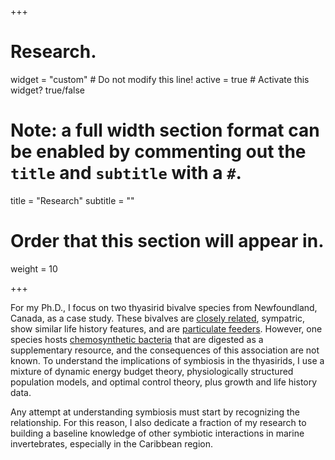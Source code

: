 +++
# Research.
widget = "custom"  # Do not modify this line!
active = true  # Activate this widget? true/false

# Note: a full width section format can be enabled by commenting out the `title` and `subtitle` with a `#`.
title = "Research"
subtitle = ""

# Order that this section will appear in.
weight = 10

+++

For my Ph.D., I focus on two thyasirid bivalve species from Newfoundland, Canada, as a case study. These bivalves are [closely related](https://onlinelibrary.wiley.com/doi/abs/10.1111/maec.12310), sympatric, show similar life history features, and are [particulate feeders](https://www.sciencedirect.com/science/article/abs/pii/S1385110118301904). However, one species hosts [chemosynthetic bacteria](https://www.ncbi.nlm.nih.gov/pubmed/24914799) that are digested as a supplementary resource, and the consequences of this association are not known. To understand the implications of symbiosis in the thyasirids, I use a mixture of dynamic energy budget theory, physiologically structured population models, and optimal control theory, plus growth and life history data.

Any attempt at understanding symbiosis must start by recognizing the relationship. For this reason, I also dedicate a fraction of my research to building a baseline knowledge of other symbiotic interactions in marine invertebrates, especially in the Caribbean region.
